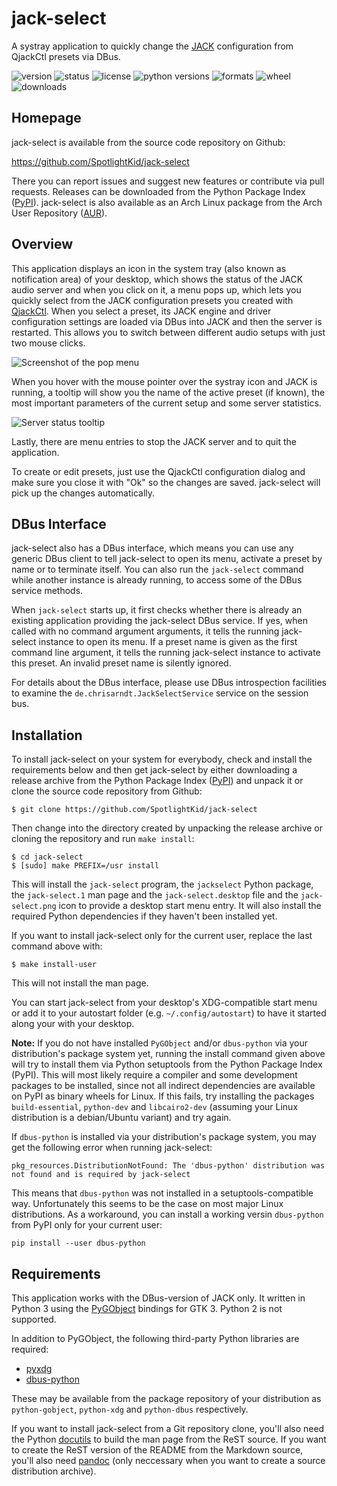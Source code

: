 # jack-select

A systray application to quickly change the [JACK] configuration from QjackCtl
presets via DBus.

![version](http://badge.kloud51.com/pypi/v/jack-select.svg)
![status](http://badge.kloud51.com/pypi/s/jack-select.svg)
![license](http://badge.kloud51.com/pypi/l/jack-select.svg)
![python versions](http://badge.kloud51.com/pypi/py_versions/jack-select.svg)
![formats](http://badge.kloud51.com/pypi/f/jack-select.svg)
![wheel](http://badge.kloud51.com/pypi/w/jack-select.svg)
![downloads](http://badge.kloud51.com/pypi/d/jack-select.svg)

Homepage
--------

jack-select is available from the source code repository on Github:

https://github.com/SpotlightKid/jack-select

There you can report issues and suggest new features or contribute via pull
requests. Releases can be downloaded from the Python Package Index ([PyPI]).
jack-select is also available as an Arch Linux package from the Arch User
Repository ([AUR]).

[PyPI]: https://pypi.python.org/pypi/jack-select
[AUR]: https://aur.archlinux.org/packages/jack-select/


Overview
--------

This application displays an icon in the system tray (also known as
notification area) of your desktop, which shows the status of the JACK audio
server and when you click on it, a menu pops up, which lets you quickly select
from the JACK configuration presets you created with [QjackCtl]. When you
select a preset, its JACK engine and driver configuration settings are loaded
via DBus into JACK and then the server is restarted. This allows you to switch
between different audio setups with just two mouse clicks.

![Screenshot of the pop menu](screenshot.png)

When you hover with the mouse pointer over the systray icon and JACK is
running, a tooltip will show you the name of the active preset (if known), the
most important parameters of the current setup and some server statistics.

![Server status tooltip](tooltip.png)

Lastly, there are menu entries to stop the JACK server and to quit the
application.

To create or edit presets, just use the QjackCtl configuration dialog and make
sure you close it with "Ok" so the changes are saved. jack-select will pick up
the changes automatically.


DBus Interface
--------------

jack-select also has a DBus interface, which means you can use any generic DBus
client to tell jack-select to open its menu, activate a preset by name or to
terminate itself. You can also run the `jack-select` command while another
instance is already running, to access some of the DBus service methods.

When `jack-select` starts up, it first checks whether there is already an
existing application providing the jack-select DBus service. If yes, when
called with no command argument arguments, it tells the running jack-select
instance to open its menu. If a preset name is given as the first command line
argument, it tells the running jack-select instance to activate this preset.
An invalid preset name is silently ignored.

For details about the DBus interface, please use DBus introspection facilities
to examine the `de.chrisarndt.JackSelectService` service on the session bus.


Installation
------------

To install jack-select on your system for everybody, check and install the
requirements below and then get jack-select by either downloading a release
archive from the Python Package Index ([PyPI]) and unpack it or clone the
source code repository from Github:

    $ git clone https://github.com/SpotlightKid/jack-select

Then change into the directory created by unpacking the release archive or
cloning the repository and run `make install`:

    $ cd jack-select
    $ [sudo] make PREFIX=/usr install

This will install the `jack-select` program, the `jackselect` Python package,
the `jack-select.1` man page and the `jack-select.desktop` file and the
`jack-select.png` icon to provide a desktop start menu entry. It will also
install the required Python dependencies if they haven't been installed yet.

If you want to install jack-select only for the current user, replace the
last command above with:

    $ make install-user

This will not install the man page.

You can start jack-select from your desktop's XDG-compatible start menu or add
it to your autostart folder (e.g. `~/.config/autostart`) to have it started
along your with your desktop.

**Note:**
If you do not have installed `PyGObject` and/or `dbus-python` via your
distribution's package system yet, running the install command given above will
try to install them via Python setuptools from the Python Package Index (PyPI).
This will most likely require a compiler and some development packages to be
installed, since not all indirect dependencies are available on PyPI as binary
wheels for Linux. If this fails, try installing the packages `build-essential`,
`python-dev` and `libcairo2-dev` (assuming your Linux distribution is a
debian/Ubuntu variant) and try again.

If `dbus-python` is installed via your distribution's package system, you may
get the following error when running jack-select:

    pkg_resources.DistributionNotFound: The 'dbus-python' distribution was not found and is required by jack-select

This means that `dbus-python` was not installed in a setuptools-compatible way.
Unfortunately this seems to be the case on most major Linux distributions.
As a workaround, you can install a working versin `dbus-python` from PyPI
only for your current user:

    pip install --user dbus-python


Requirements
------------

This application works with the DBus-version of JACK only. It written in Python
3 using the [PyGObject] bindings for GTK 3. Python 2 is not supported.

In addition to PyGObject, the following third-party Python libraries are
required:

* [pyxdg](http://freedesktop.org/Software/pyxdg)
* [dbus-python](https://www.freedesktop.org/wiki/Software/DBusBindings/)

These may be available from the package repository of your distribution as
`python-gobject`, `python-xdg` and `python-dbus` respectively.

If you want to install jack-select from a Git repository clone, you'll also
need the Python [docutils](http://docutils.sourceforge.net) to build the man
page from the ReST source. If you want to create the ReST version of the README
from the Markdown source, you'll also need [pandoc](http://pandoc.org/) (only
neccessary when you want to create a source distribution archive).


[JACK]: http://jackaudio.org/
[PyGObject]: https://wiki.gnome.org/Projects/PyGObject
[QjackCtl]: http://qjackctl.sourceforge.net/

